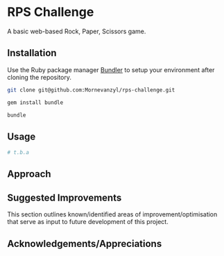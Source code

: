 # RPS Challenge

A basic web-based Rock, Paper, Scissors game.

## Installation

Use the Ruby package manager [Bundler](https://bundler.io/) to setup your environment after cloning the repository.

```bash
git clone git@github.com:Mornevanzyl/rps-challenge.git

gem install bundle

bundle
```

## Usage

```ruby
# t.b.a


```

## Approach


## Suggested Improvements
This section outlines known/identified areas of improvement/optimisation that serve as input to future development of this project.



##  Acknowledgements/Appreciations
